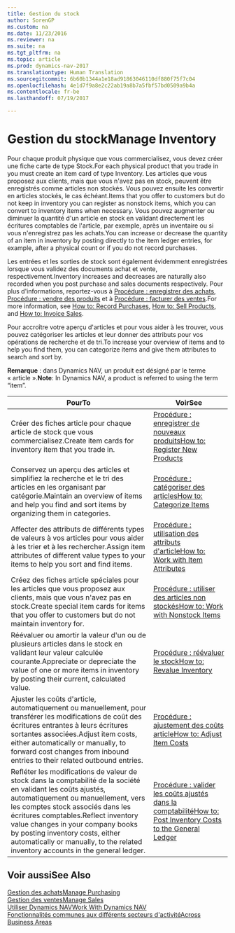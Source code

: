 ```yaml
---
title: Gestion du stock
author: SorenGP
ms.custom: na
ms.date: 11/23/2016
ms.reviewer: na
ms.suite: na
ms.tgt_pltfrm: na
ms.topic: article
ms.prod: dynamics-nav-2017
ms.translationtype: Human Translation
ms.sourcegitcommit: 6b60b1344a1e18ad91863046110df880f75f7c04
ms.openlocfilehash: 4e1d7f9a8e2c22ab19a8b7a5fbf57bd0509a9b4a
ms.contentlocale: fr-be
ms.lasthandoff: 07/19/2017

---
```


# <a name="manage-inventory"></a><span data-ttu-id="ea2a6-102">Gestion du stock</span><span class="sxs-lookup"><span data-stu-id="ea2a6-102">Manage Inventory</span></span>
<span data-ttu-id="ea2a6-103">Pour chaque produit physique que vous commercialisez, vous devez créer une fiche carte de type Stock.</span><span class="sxs-lookup"><span data-stu-id="ea2a6-103">For each physical product that you trade in you must create an item card of type Inventory.</span></span> <span data-ttu-id="ea2a6-104">Les articles que vous proposez aux clients, mais que vous n'avez pas en stock, peuvent être enregistrés comme articles non stockés. Vous pouvez ensuite les convertir en articles stockés, le cas échéant.</span><span class="sxs-lookup"><span data-stu-id="ea2a6-104">Items that you offer to customers but do not keep in inventory you can register as nonstock items, which you can convert to inventory items when necessary.</span></span> <span data-ttu-id="ea2a6-105">Vous pouvez augmenter ou diminuer la quantité d'un article en stock en validant directement les écritures comptables de l'article, par exemple, après un inventaire ou si vous n'enregistrez pas les achats.</span><span class="sxs-lookup"><span data-stu-id="ea2a6-105">You can increase or decrease the quantity of an item in inventory by posting directly to the item ledger entries, for example, after a physical count or if you do not record purchases.</span></span>

<span data-ttu-id="ea2a6-106">Les entrées et les sorties de stock sont également évidemment enregistrées lorsque vous validez des documents achat et vente, respectivement.</span><span class="sxs-lookup"><span data-stu-id="ea2a6-106">Inventory increases and decreases are naturally also recorded when you post purchase and sales documents respectively.</span></span> <span data-ttu-id="ea2a6-107">Pour plus d'informations, reportez-vous à [Procédure : enregistrer des achats](purchasing-how-record-purchases.md), [Procédure : vendre des produits](sales-how-sell-products.md) et à [Procédure : facturer des ventes](sales-how-invoice-sales.md).</span><span class="sxs-lookup"><span data-stu-id="ea2a6-107">For more information, see [How to: Record Purchases](purchasing-how-record-purchases.md), [How to: Sell Products](sales-how-sell-products.md), and [How to: Invoice Sales](sales-how-invoice-sales.md).</span></span>

<span data-ttu-id="ea2a6-108">Pour accroître votre aperçu d'articles et pour vous aider à les trouver, vous pouvez catégoriser les articles et leur donner des attributs pour vos opérations de recherche et de tri.</span><span class="sxs-lookup"><span data-stu-id="ea2a6-108">To increase your overview of items and to help you find them, you can categorize items and give them attributes to search and sort by.</span></span>   

<span data-ttu-id="ea2a6-109">**Remarque** : dans Dynamics NAV, un produit est désigné par le terme « article ».</span><span class="sxs-lookup"><span data-stu-id="ea2a6-109">**Note**: In Dynamics NAV, a product is referred to using the term “item”.</span></span>

|<span data-ttu-id="ea2a6-110">Pour</span><span class="sxs-lookup"><span data-stu-id="ea2a6-110">To</span></span> |<span data-ttu-id="ea2a6-111">Voir</span><span class="sxs-lookup"><span data-stu-id="ea2a6-111">See</span></span> |
|---|----|
|<span data-ttu-id="ea2a6-112">Créer des fiches article pour chaque article de stock que vous commercialisez.</span><span class="sxs-lookup"><span data-stu-id="ea2a6-112">Create item cards for inventory item that you trade in.</span></span>|[<span data-ttu-id="ea2a6-113">Procédure : enregistrer de nouveaux produits</span><span class="sxs-lookup"><span data-stu-id="ea2a6-113">How to: Register New Products</span></span>](inventory-how-register-new-products.md)|
|<span data-ttu-id="ea2a6-114">Conservez un aperçu des articles et simplifiez la recherche et le tri des articles en les organisant par catégorie.</span><span class="sxs-lookup"><span data-stu-id="ea2a6-114">Maintain an overview of items and help you find and sort items by organizing them in categories.</span></span>|[<span data-ttu-id="ea2a6-115">Procédure : catégoriser des articles</span><span class="sxs-lookup"><span data-stu-id="ea2a6-115">How to: Categorize Items</span></span>](inventory-how-categorize-items.md)|  
|<span data-ttu-id="ea2a6-116">Affecter des attributs de différents types de valeurs à vos articles pour vous aider à les trier et à les rechercher.</span><span class="sxs-lookup"><span data-stu-id="ea2a6-116">Assign item attributes of different value types to your items to help you sort and find items.</span></span>|[<span data-ttu-id="ea2a6-117">Procédure : utilisation des attributs d'article</span><span class="sxs-lookup"><span data-stu-id="ea2a6-117">How to: Work with Item Attributes</span></span>](inventory-how-work-item-attributes.md)|
|<span data-ttu-id="ea2a6-118">Créez des fiches article spéciales pour les articles que vous proposez aux clients, mais que vous n'avez pas en stock.</span><span class="sxs-lookup"><span data-stu-id="ea2a6-118">Create special item cards for items that you offer to customers but do not maintain inventory for.</span></span>|[<span data-ttu-id="ea2a6-119">Procédure : utiliser des articles non stockés</span><span class="sxs-lookup"><span data-stu-id="ea2a6-119">How to: Work with Nonstock Items</span></span>](inventory-how-work-nonstock-items.md)|
|<span data-ttu-id="ea2a6-120">Réévaluer ou amortir la valeur d'un ou de plusieurs articles dans le stock en validant leur valeur calculée courante.</span><span class="sxs-lookup"><span data-stu-id="ea2a6-120">Appreciate or depreciate the value of one or more items in inventory by posting their current, calculated value.</span></span>|[<span data-ttu-id="ea2a6-121">Procédure : réévaluer le stock</span><span class="sxs-lookup"><span data-stu-id="ea2a6-121">How to: Revalue Inventory</span></span>](inventory-how-revalue-inventory.md)|
|<span data-ttu-id="ea2a6-122">Ajuster les coûts d'article, automatiquement ou manuellement, pour transférer les modifications de coût des écritures entrantes à leurs écritures sortantes associées.</span><span class="sxs-lookup"><span data-stu-id="ea2a6-122">Adjust item costs, either automatically or manually, to forward cost changes from inbound entries to their related outbound entries.</span></span>|[<span data-ttu-id="ea2a6-123">Procédure : ajustement des coûts article</span><span class="sxs-lookup"><span data-stu-id="ea2a6-123">How to: Adjust Item Costs</span></span>](inventory-how-adjust-item-costs.md)|
|<span data-ttu-id="ea2a6-124">Refléter les modifications de valeur de stock dans la comptabilité de la société en validant les coûts ajustés, automatiquement ou manuellement, vers les comptes stock associés dans les écritures comptables.</span><span class="sxs-lookup"><span data-stu-id="ea2a6-124">Reflect inventory value changes in your company books by posting inventory costs, either automatically or manually, to the related inventory accounts in the general ledger.</span></span>|[<span data-ttu-id="ea2a6-125">Procédure : valider les coûts ajustés dans la comptabilité</span><span class="sxs-lookup"><span data-stu-id="ea2a6-125">How to: Post Inventory Costs to the General Ledger</span></span>](inventory-how-post-inventory-cost-gl.md)|

## <a name="see-also"></a><span data-ttu-id="ea2a6-126">Voir aussi</span><span class="sxs-lookup"><span data-stu-id="ea2a6-126">See Also</span></span>  
[<span data-ttu-id="ea2a6-127">Gestion des achats</span><span class="sxs-lookup"><span data-stu-id="ea2a6-127">Manage Purchasing</span></span>](purchasing-manage-purchasing.md)  
[<span data-ttu-id="ea2a6-128">Gestion des ventes</span><span class="sxs-lookup"><span data-stu-id="ea2a6-128">Manage Sales</span></span>](sales-manage-sales.md)  
[<span data-ttu-id="ea2a6-129">Utiliser Dynamics NAV</span><span class="sxs-lookup"><span data-stu-id="ea2a6-129">Work With Dynamics NAV</span></span>](ui-work-product.md)  
[<span data-ttu-id="ea2a6-130">Fonctionnalités communes aux différents secteurs d'activité</span><span class="sxs-lookup"><span data-stu-id="ea2a6-130">Across Business Areas</span></span>](ui-across-business-areas.md)

